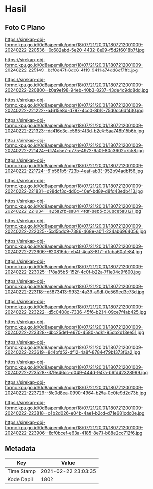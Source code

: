 # Hasil

## Foto C Plano

https://sirekap-obj-formc.kpu.go.id/0d8a/pemilu/pdpr/18/07/21/20/01/1807212001009-20240222-220536--0c682abd-5e20-4432-8e09-f5d2f6018b7f.jpg

https://sirekap-obj-formc.kpu.go.id/0d8a/pemilu/pdpr/18/07/21/20/01/1807212001009-20240222-225149--bef0e47f-6dc6-4f19-9411-a74dd6ef7ffc.jpg

https://sirekap-obj-formc.kpu.go.id/0d8a/pemilu/pdpr/18/07/21/20/01/1807212001009-20240222-220800--b0a9e198-94eb-40b3-8237-43de4c9dd8dd.jpg

https://sirekap-obj-formc.kpu.go.id/0d8a/pemilu/pdpr/18/07/21/20/01/1807212001009-20240222-221222--a4615e8d-d797-4cc0-8b10-75d0cc6df430.jpg

https://sirekap-obj-formc.kpu.go.id/0d8a/pemilu/pdpr/18/07/21/20/01/1807212001009-20240222-221323--dd416c3e-c565-4f3d-b2e4-5aa748b15b6b.jpg

https://sirekap-obj-formc.kpu.go.id/0d8a/pemilu/pdpr/18/07/21/20/01/1807212001009-20240222-221424--b174c5e7-c775-4972-9a01-80c3602c7c58.jpg

https://sirekap-obj-formc.kpu.go.id/0d8a/pemilu/pdpr/18/07/21/20/01/1807212001009-20240222-221724--61b561b5-723b-4eaf-ab33-952b94adb156.jpg

https://sirekap-obj-formc.kpu.go.id/0d8a/pemilu/pdpr/18/07/21/20/01/1807212001009-20240222-221831--d98dcf3c-dd0c-40ef-bd89-d8fd43edb413.jpg

https://sirekap-obj-formc.kpu.go.id/0d8a/pemilu/pdpr/18/07/21/20/01/1807212001009-20240222-221934--1e25a2fb-ea04-4fdf-8eb5-c308ce5a0121.jpg

https://sirekap-obj-formc.kpu.go.id/0d8a/pemilu/pdpr/18/07/21/20/01/1807212001009-20240222-222025--5cd5bdc9-7386-468e-a0f1-224ab6964056.jpg

https://sirekap-obj-formc.kpu.go.id/0d8a/pemilu/pdpr/18/07/21/20/01/1807212001009-20240222-222606--620816dc-eb4f-4ca3-817f-d1cba60a1e84.jpg

https://sirekap-obj-formc.kpu.go.id/0d8a/pemilu/pdpr/18/07/21/20/01/1807212001009-20240222-223025--178a85b5-152f-4c0f-b22a-7f1e04c9f600.jpg

https://sirekap-obj-formc.kpu.go.id/0d8a/pemilu/pdpr/18/07/21/20/01/1807212001009-20240222-223118--d6873413-9932-4a39-a9df-0e569ed3c73d.jpg

https://sirekap-obj-formc.kpu.go.id/0d8a/pemilu/pdpr/18/07/21/20/01/1807212001009-20240222-223222--d5c0408d-7336-45f6-b234-09ce7f4ab425.jpg

https://sirekap-obj-formc.kpu.go.id/0d8a/pemilu/pdpr/18/07/21/20/01/1807212001009-20240222-223328--dbc25de1-e670-4580-ad81-95cb2d13ee51.jpg

https://sirekap-obj-formc.kpu.go.id/0d8a/pemilu/pdpr/18/07/21/20/01/1807212001009-20240222-223619--8d4bfd52-df12-4a8f-8784-f79b1373f6a2.jpg

https://sirekap-obj-formc.kpu.go.id/0d8a/pemilu/pdpr/18/07/21/20/01/1807212001009-20240222-223528--379e46cc-d049-444d-947a-b6fd42328999.jpg

https://sirekap-obj-formc.kpu.go.id/0d8a/pemilu/pdpr/18/07/21/20/01/1807212001009-20240222-223729--5fc0d8ea-0990-4964-b29a-0c0fe9d2d73b.jpg

https://sirekap-obj-formc.kpu.go.id/0d8a/pemilu/pdpr/18/07/21/20/01/1807212001009-20240222-223818--c4b2d026-e04b-4ae1-b2cd-d71e681cdc0e.jpg

https://sirekap-obj-formc.kpu.go.id/0d8a/pemilu/pdpr/18/07/21/20/01/1807212001009-20240222-223906--8cf0bcef-e63a-4185-8e73-b88e2cc712f6.jpg


## Metadata

| Key        | Value               |
| ---------- | ------------------- |
| Time Stamp | 2024-02-22 23:03:35 |
| Kode Dapil | 1802                |



